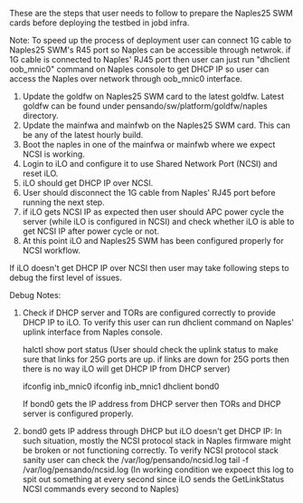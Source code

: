 These are the steps that user needs to follow to prepare the Naples25 SWM cards before deploying the testbed in jobd infra.

Note: To speed up the process of deployment user can connect 1G cable to Naples25 SWM's R45 port so Naples can be accessible through netwrok. if 1G cable is connected to Naples' RJ45 port then user can just run "dhclient oob_mnic0" command on Naples console to get DHCP IP so user can access the Naples over network through oob_mnic0 interface.

1. Update the goldfw on Naples25 SWM card to the latest goldfw. Latest goldfw can be found under pensando/sw/platform/goldfw/naples directory.
2. Update the mainfwa and mainfwb on the Naples25 SWM card. This can be any of the latest hourly build.
3. Boot the naples in one of the mainfwa or mainfwb where we expect NCSI is working.
4. Login to iLO and configure it to use Shared Network Port (NCSI) and reset iLO.
5. iLO should get DHCP IP over NCSI.
6. User should disconnect the 1G cable from Naples' RJ45 port before running the next step.
7. if iLO gets NCSI IP as expected then user should APC power cycle the server (while iLO is configured in NCSI) and check whether iLO is able to get NCSI IP after power cycle or not.
8. At this point iLO and Naples25 SWM has been configured properly for NCSI workflow.

If iLO doesn't get DHCP IP over NCSI then user may take following steps to debug the first level of issues.

Debug Notes:
1. Check if DHCP server and TORs are configured correctly to provide DHCP IP to iLO. To verify this user can run dhclient command on Naples' uplink interface from Naples console.

    halctl show port status (User should check the uplink status to make sure that links for 25G ports are up. if links are down for 25G ports then there is no way iLO will get DHCP IP from DHCP server)

    ifconfig inb_mnic0
    ifconfig inb_mnic1
    dhclient bond0

    If bond0 gets the IP address from DHCP server then TORs and DHCP server is configured properly.

2. bond0 gets IP address through DHCP but iLO doesn't get DHCP IP: In such situation, mostly the NCSI protocol stack in Naples firmware might be broken or not functioning correctly. To verify NCSI protocol stack sanity user can check the /var/log/pensando/ncsid.log
    tail -f /var/log/pensando/ncsid.log (In working condition we expoect this log to spit out something at every second since iLO sends the GetLinkStatus NCSI commands every second to Naples)
